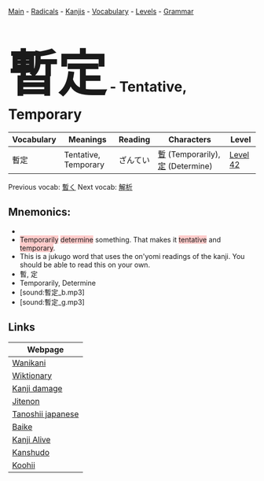 <style> bigfont {font-size: 100px}</style>
[Main](../README.md) -
[Radicals](../radicals.md) -
[Kanjis](../kanjis.md) -
[Vocabulary](../vocabulary.md) -
[Levels](../levels.md) -
[Grammar](../grammar.md)
# <bigfont> 暫定</bigfont> - Tentative, Temporary 

| Vocabulary | Meanings | Reading | Characters | Level |
| --- | --- | --- | --- | --- |
| 暫定 | Tentative, Temporary | ざんてい |  [暫](../kanjis/暫.md) (Temporarily), [定](../kanjis/定.md) (Determine) | [Level 42](../levels/wk_level42.md) |

Previous vocab: [暫く](暫く.md) Next vocab: [解析](解析.md) 

## Mnemonics:

* 
* <span style="background-color:#ffcccb"> Temporarily</span> <span style="background-color:#ffcccb"> determine</span> something. That makes it <span style="background-color:#ffcccb"> tentative</span> and <span style="background-color:#ffcccb"> temporary</span>.
* This is a jukugo word that uses the on'yomi readings of the kanji. You should be able to read this on your own.
* 暫, 定
* Temporarily, Determine
* [sound:暫定_b.mp3]
* [sound:暫定_g.mp3]


## Links 

| Webpage |
| --- |
| [Wanikani          ](https://www.wanikani.com/kanji/暫定) |
| [Wiktionary        ](https://en.wiktionary.org/wiki/暫定) |
| [Kanji damage      ](http://www.kanjidamage.com/kanji/search?utf8=✓&q=暫定) |
| [Jitenon           ](https://jitenon.com/kanji/暫定) |
| [Tanoshii japanese ](https://www.tanoshiijapanese.com/dictionary/kanji.cfm?k=暫定) |
| [Baike             ](https://baike.baidu.com/item/暫定) |
| [Kanji Alive       ](https://app.kanjialive.com/暫定) |
| [Kanshudo          ](https://www.kanshudo.com/searchmn?q=暫定) |
| [Koohii            ](https://kanji.koohii.com/study/kanji/暫定) |
